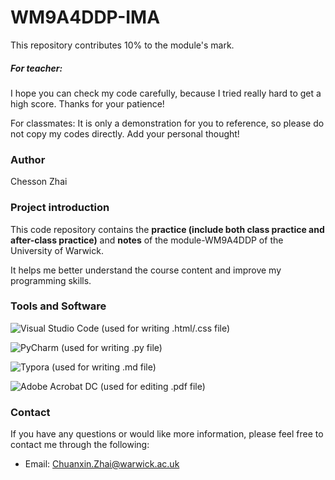 # WM9A4DDP-IMA

This repository contributes 10% to the module's mark.

##### For teacher:
I hope you can check my code carefully, because I tried really hard to get a high score. Thanks for your patience!

For classmates:
It is only a demonstration for you to reference, so please do not copy my codes directly. Add your personal thought!

### Author

Chesson Zhai

### Project introduction

This code repository contains the **practice (include both class practice and after-class practice)** and **notes** of the module-WM9A4DDP of the University of Warwick.

It helps me better understand the course content and improve my programming skills.



### Tools and Software

![Visual Studio Code](https://img.shields.io/badge/-Visual%20Studio%20Code-007ACC?style=flat-square&logo=visualstudiocode&logoColor=white)
(used for writing .html/.css file)

![PyCharm](https://img.shields.io/badge/-PyCharm-000000?style=flat-square&logo=pycharm&logoColor=white)
(used for writing .py file)

![Typora](https://img.shields.io/badge/-Typora-333333?style=flat-square&logo=typora&logoColor=white)
(used for writing .md file)

![Adobe Acrobat DC](https://img.shields.io/badge/-Adobe%20Acrobat%20DC-EC1C24?style=flat-square&logo=adobeacrobatreader&logoColor=white)
(used for editing .pdf file)

### Contact

If you have any questions or would like more information, please feel free to contact me through the following:

- Email: Chuanxin.Zhai@warwick.ac.uk
